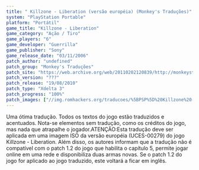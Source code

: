 ```yaml
---
title: " Killzone - Liberation (versão européia) (Monkey's Traduções)"
system: "PlayStation Portable"
platform: "Portátil"
game_title: "Killzone - Liberation"
game_category: "Ação / Tiro"
game_players: "6"
game_developer: "Guerrilla"
game_publisher: "Sony"
game_release_date: "03/11/2006"
patch_author: "undefined"
patch_group: "Monkey's Traduções"
patch_site: "https://web.archive.org/web/20110202120839/http://monkeystraducoes.com/"
patch_version: "???"
patch_release: "19/08/2010"
patch_type: "Xdelta 3"
patch_progress: "100%"
patch_images: ["//img.romhackers.org/traducoes/%5BPSP%5D%20Killzone%20-%20Liberation%20-%20Monkey's%20Tradu%C3%A7%C3%B5es%20-%201.jpg","//img.romhackers.org/traducoes/%5BPSP%5D%20Killzone%20-%20Liberation%20-%20Monkey's%20Tradu%C3%A7%C3%B5es%20-%204.jpg","//img.romhackers.org/traducoes/%5BPSP%5D%20Killzone%20-%20Liberation%20-%20Monkey's%20Tradu%C3%A7%C3%B5es%20-%205.jpg"]
---
```

Uma ótima tradução. Todos os textos do jogo estão traduzidos e acentuados. Nota-se elementos sem tradução, como os créditos do jogo, mas nada que atrapalhe o jogador.ATENÇÃO:Esta tradução deve ser aplicada em uma imagem ISO da versão européia (UCES-00279) do jogo Killzone - Liberation. Além disso, os autores informam que a tradução não é compatível com o patch 1.2 do jogo que habilita o capítulo 5, permite jogar online em uma rede e disponibiliza duas armas novas. Se o patch 1.2 do jogo for aplicado ao jogo traduzido, este voltará a ficar em inglês.